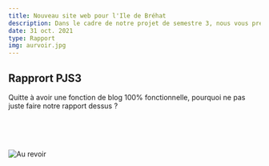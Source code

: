```yaml
---
title: Nouveau site web pour l'Ile de Bréhat
description: Dans le cadre de notre projet de semestre 3, nous vous présentons la refonte du site de l'ile de bréhat. Cliquez ici pour consulter notre rapport
date: 31 oct. 2021
type: Rapport
img: aurvoir.jpg
---
```


## Rapprort PJS3

Quitte à avoir une fonction de blog 100% fonctionnelle, pourquoi ne pas juste faire notre rapport dessus ?

<br>


<br>


<br>

![Au revoir](/img/aurvoir.gif)
